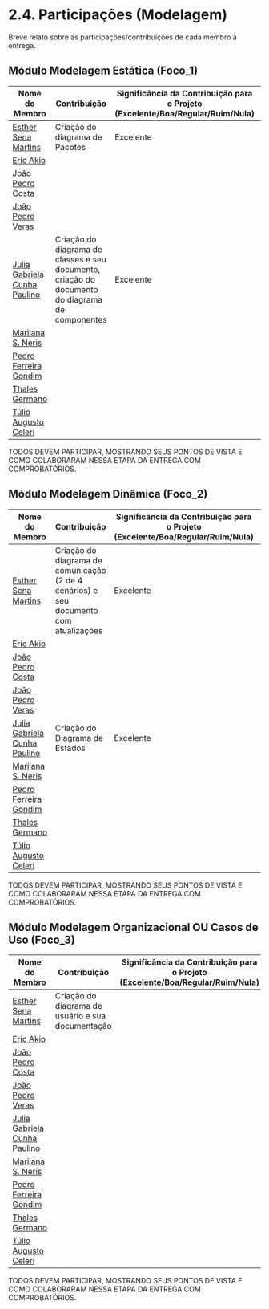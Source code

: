 # 2.4. Participações (Modelagem)

Breve relato sobre as participações/contribuições de cada membro à entrega. 

## Módulo Modelagem Estática (Foco_1)

|Nome do Membro | Contribuição | Significância da Contribuição para o Projeto (Excelente/Boa/Regular/Ruim/Nula) | Comprobatórios Claros (com link)|
|-|-|-|-|
|[Esther Sena Martins](https://github.com/esmsena)| Criação do diagrama de Pacotes | Excelente | [Diagrama de Pacotes](docs/Modelagem/2.1ModelagemEstatica/diagrama_de_pacotes.md) |
|[Eric Akio](https://github.com/eric-kingu)||||
|[João Pedro Costa](https://github.com/johnaopedro)||||
|[João Pedro Veras](https://github.com/JoosPerro)||||
|[Julia Gabriela Cunha Paulino](https://github.com/JuliaGabP)|Criação do diagrama de classes e seu documento, criação do documento do diagrama de componentes|Excelente| [Diagrama de classes](https://github.com/UnBArqDsw2025-2-Turma01/2025.2-T01-G2_CorreioDigital_Entrega_02/commit/ff1b02cf7fb1deba52dab937f531874e6a8cb7ba) </br> [Diagrama de componentes](https://github.com/UnBArqDsw2025-2-Turma01/2025.2-T01-G2_CorreioDigital_Entrega_02/commit/74d9fdd4b7a174faa239692decdc067b5fd575cd)|
|[Mariiana S. Neris](https://github.com/Maryyscreuza)||||
|[Pedro Ferreira Gondim](https://github.com/G0ndim)||||
|[Thales Germano](https://github.com/thalesgvl)||||
|[Túlio Augusto Celeri](https://github.com/TulioCeleri)||||

TODOS DEVEM PARTICIPAR, MOSTRANDO SEUS PONTOS DE VISTA E COMO COLABORARAM NESSA ETAPA DA ENTREGA COM COMPROBATÓRIOS.


## Módulo Modelagem Dinâmica (Foco_2)

|Nome do Membro | Contribuição | Significância da Contribuição para o Projeto (Excelente/Boa/Regular/Ruim/Nula) | Comprobatórios Claros (com link)|
|-|-|-|-|
|[Esther Sena Martins](https://github.com/esmsena)| Criação do diagrama de comunicação (2 de 4 cenários) e seu documento com atualizações | Excelente | [Diagrama De Comunicação](https://github.com/UnBArqDsw2025-2-Turma01/2025.2-T01-G2_CorreioDigital_Entrega_02/commits/main/docs/Modelagem/2.1ModelagemEstatica/diagrama_de_comunicacao.md?author=esmsena) |
|[Eric Akio](https://github.com/eric-kingu)||||
|[João Pedro Costa](https://github.com/johnaopedro)||||
|[João Pedro Veras](https://github.com/JoosPerro)||||
|[Julia Gabriela Cunha Paulino](https://github.com/JuliaGabP)|Criação do Diagrama de Estados|Excelente|[Diagrama de estados](https://github.com/UnBArqDsw2025-2-Turma01/2025.2-T01-G2_CorreioDigital_Entrega_02/commit/5e3eb7572ea9f9d4b9b167c734fd21d2e1d93bc1)|
|[Mariiana S. Neris](https://github.com/Maryyscreuza)||||
|[Pedro Ferreira Gondim](https://github.com/G0ndim)||||
|[Thales Germano](https://github.com/thalesgvl)||||
|[Túlio Augusto Celeri](https://github.com/TulioCeleri)||||

TODOS DEVEM PARTICIPAR, MOSTRANDO SEUS PONTOS DE VISTA E COMO COLABORARAM NESSA ETAPA DA ENTREGA COM COMPROBATÓRIOS.


## Módulo Modelagem Organizacional OU Casos de Uso (Foco_3)

|Nome do Membro | Contribuição | Significância da Contribuição para o Projeto (Excelente/Boa/Regular/Ruim/Nula) | Comprobatórios Claros (com link)|
|-|-|-|-|
|[Esther Sena Martins](https://github.com/esmsena)| Criação do diagrama de usuário e sua documentação |||
|[Eric Akio](https://github.com/eric-kingu)||||
|[João Pedro Costa](https://github.com/johnaopedro)||||
|[João Pedro Veras](https://github.com/JoosPerro)||||
|[Julia Gabriela Cunha Paulino](https://github.com/JuliaGabP)||||
|[Mariiana S. Neris](https://github.com/Maryyscreuza)||||
|[Pedro Ferreira Gondim](https://github.com/G0ndim)||||
|[Thales Germano](https://github.com/thalesgvl)||||
|[Túlio Augusto Celeri](https://github.com/TulioCeleri)||||

TODOS DEVEM PARTICIPAR, MOSTRANDO SEUS PONTOS DE VISTA E COMO COLABORARAM NESSA ETAPA DA ENTREGA COM COMPROBATÓRIOS.

